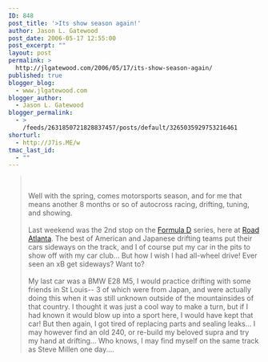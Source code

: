 ```yaml
---
ID: 848
post_title: '>Its show season again!'
author: Jason L. Gatewood
post_date: 2006-05-17 12:55:00
post_excerpt: ""
layout: post
permalink: >
  http://jlgatewood.com/2006/05/17/its-show-season-again/
published: true
blogger_blog:
  - www.jlgatewood.com
blogger_author:
  - Jason L. Gatewood
blogger_permalink:
  - >
    /feeds/2631850721828837457/posts/default/3265035929753216461
shorturl:
  - http://J7is.ME/w
tmac_last_id:
  - ""
---
```

><a href="http://photos1.blogger.com/blogger/854/769/1600/IMAGE_00011.jpg"><img style="margin: 0pt 10px 10px 0pt; float: left; cursor: pointer;" src="http://www.jlgatewood.com/wp-content/uploads/2010/10/IMAGE_00011.jpg" alt="" border="0" /></a><br /><div xmlns="http://www.w3.org/1999/xhtml"><div align="left">Well with the spring, comes motorsports season, and for me that means another 8 months or so of autocross racing, drifting, tuning, and showing. <br /><br />Last weekend was the 2nd stop on the <a href="http://www.formuladrift.com">Formula D</a> series, here at <a href="http://roadatlanta.com">Road Atlanta</a>.  The best of American and Japanese drifting teams  put their cars sideways on the track, and I of course put my car in the pits to show off with my car club...  But how I wish I had all-wheel drive!  Ever seen an xB get sideways?  Want to?<br /><br />My last car was a BMW E28 M5, I would practice drifting with some friends in St Louis-- 3 of which were from Japan, and were actually doing this when it was still unknown outside of the mountainsides of that country.  I thought it was just a cool way to make a turn, but if I had known it would blow up into a sport here, I would have kept that car!  But then again, I got tired of replacing parts and sealing leaks...  I may however find an old 240, or re-build my beloved supra and try my hand at drifting...  Who knows, I may find myself on the same track as Steve Millen one day....<br /></div></div>